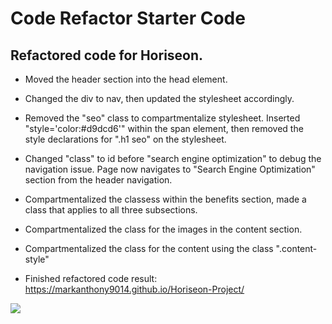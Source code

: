 # Code Refactor Starter Code

## Refactored code for Horiseon. 

* Moved the header section into the head element. 

* Changed the div to nav, then updated the stylesheet accordingly. 

* Removed the "seo" class to compartmentalize stylesheet. Inserted "style='color:#d9dcd6'" within the span element, then removed the style declarations for ".h1 seo" on the stylesheet. 

* Changed "class" to id before "search engine optimization" to debug the navigation issue. Page now navigates to "Search Engine Optimization" section from the header navigation. 

* Compartmentalized the classess within the benefits section, made a class that applies to all three subsections. 

* Compartmentalized the class for the images in the content section.

* Compartmentalized the class for the content using the class ".content-style"

* Finished refactored code result: https://markanthony9014.github.io/Horiseon-Project/

<img src="C:\Users\Mark\Desktop\Horiseon-Project\Develop\assets\images">